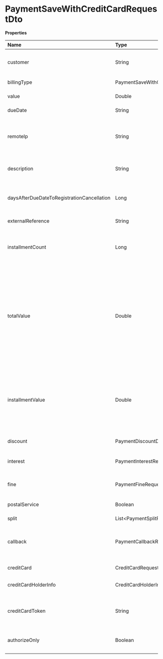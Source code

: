 # PaymentSaveWithCreditCardRequestDto

**Properties**

| Name                                       | Type                                        | Required | Description                                                                                                                                                                                                                        |
| :----------------------------------------- | :------------------------------------------ | :------- | :--------------------------------------------------------------------------------------------------------------------------------------------------------------------------------------------------------------------------------- |
| customer                                   | String                                      | ✅       | Unique customer identifier in Asaas                                                                                                                                                                                                |
| billingType                                | PaymentSaveWithCreditCardRequestBillingType | ✅       | Payment billing type                                                                                                                                                                                                               |
| value                                      | Double                                      | ✅       | Payment amount                                                                                                                                                                                                                     |
| dueDate                                    | String                                      | ✅       | Payment due date                                                                                                                                                                                                                   |
| remoteIp                                   | String                                      | ✅       | IP from where the customer is making the purchase. Your server's IP must not be entered.                                                                                                                                           |
| description                                | String                                      | ❌       | Payment description (max. 500 characters)                                                                                                                                                                                          |
| daysAfterDueDateToRegistrationCancellation | Long                                        | ❌       | Days after registration cancellation deadline (only for bank slip)                                                                                                                                                                 |
| externalReference                          | String                                      | ❌       | Free search field                                                                                                                                                                                                                  |
| installmentCount                           | Long                                        | ❌       | Number of installments (only in the case of installment payment)                                                                                                                                                                   |
| totalValue                                 | Double                                      | ❌       | Enter the total amount of a charge that will be paid in installments (only in the case of an installment charge). If this field is sent, the installmentValue is not necessary, the calculation per installment will be automatic. |
| installmentValue                           | Double                                      | ❌       | Value of each installment (only in the case of installment payment). Send this field if you want to define the value of each installment.                                                                                          |
| discount                                   | PaymentDiscountDto                          | ❌       | Discount information                                                                                                                                                                                                               |
| interest                                   | PaymentInterestRequestDto                   | ❌       | Interest information for payment after due date                                                                                                                                                                                    |
| fine                                       | PaymentFineRequestDto                       | ❌       | Fine information for payment after due date                                                                                                                                                                                        |
| postalService                              | Boolean                                     | ❌       | Define whether the payment will be sent via post                                                                                                                                                                                   |
| split                                      | List\<PaymentSplitRequestDto\>              | ❌       | Split Settings                                                                                                                                                                                                                     |
| callback                                   | PaymentCallbackRequestDto                   | ❌       | Automatic redirection information after the payment of the link payment                                                                                                                                                            |
| creditCard                                 | CreditCardRequestDto                        | ❌       | Credit card information                                                                                                                                                                                                            |
| creditCardHolderInfo                       | CreditCardHolderInfoRequestDto              | ❌       | Credit card holder information                                                                                                                                                                                                     |
| creditCardToken                            | String                                      | ❌       | Credit card token for using the credit card tokenization functionality                                                                                                                                                             |
| authorizeOnly                              | Boolean                                     | ❌       | Carry out only the Pre-Authorization of the payment                                                                                                                                                                                |

<!-- This file was generated by liblab | https://liblab.com/ -->
